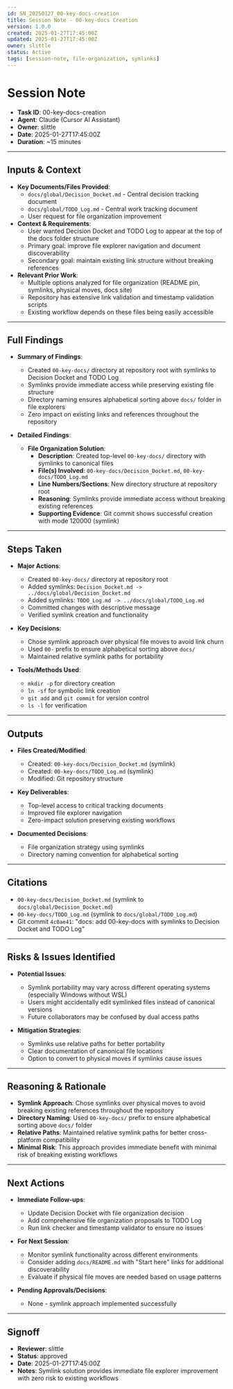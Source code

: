 ```yaml
---
id: SN_20250127_00-key-docs-creation
title: Session Note - 00-key-docs Creation
version: 1.0.0
created: 2025-01-27T17:45:00Z
updated: 2025-01-27T17:45:00Z
owner: slittle
status: Active
tags: [session-note, file-organization, symlinks]
---
```


# Session Note

- **Task ID**: 00-key-docs-creation
- **Agent**: Claude (Cursor AI Assistant)
- **Owner**: slittle
- **Date**: 2025-01-27T17:45:00Z
- **Duration**: ~15 minutes

---

## Inputs & Context

- **Key Documents/Files Provided**:
  - `docs/global/Decision_Docket.md` - Central decision tracking document
  - `docs/global/TODO_Log.md` - Central work tracking document
  - User request for file organization improvement
- **Context & Requirements**:
  - User wanted Decision Docket and TODO Log to appear at the top of the docs folder structure
  - Primary goal: improve file explorer navigation and document discoverability
  - Secondary goal: maintain existing link structure without breaking references
- **Relevant Prior Work**:
  - Multiple options analyzed for file organization (README pin, symlinks, physical moves, docs site)
  - Repository has extensive link validation and timestamp validation scripts
  - Existing workflow depends on these files being easily accessible

---

## Full Findings

- **Summary of Findings**:
  - Created `00-key-docs/` directory at repository root with symlinks to Decision Docket and TODO Log
  - Symlinks provide immediate access while preserving existing file structure
  - Directory naming ensures alphabetical sorting above `docs/` folder in file explorers
  - Zero impact on existing links and references throughout the repository

- **Detailed Findings**:
  - **File Organization Solution**: 
    - **Description**: Created top-level `00-key-docs/` directory with symlinks to canonical files
    - **File(s) Involved**: `00-key-docs/Decision_Docket.md`, `00-key-docs/TODO_Log.md`
    - **Line Numbers/Sections**: New directory structure at repository root
    - **Reasoning**: Symlinks provide immediate access without breaking existing references
    - **Supporting Evidence**: Git commit shows successful creation with mode 120000 (symlink)

---

## Steps Taken

- **Major Actions**:
  - Created `00-key-docs/` directory at repository root
  - Added symlinks: `Decision_Docket.md -> ../docs/global/Decision_Docket.md`
  - Added symlinks: `TODO_Log.md -> ../docs/global/TODO_Log.md`
  - Committed changes with descriptive message
  - Verified symlink creation and functionality

- **Key Decisions**:
  - Chose symlink approach over physical file moves to avoid link churn
  - Used `00-` prefix to ensure alphabetical sorting above `docs/`
  - Maintained relative symlink paths for portability

- **Tools/Methods Used**:
  - `mkdir -p` for directory creation
  - `ln -sf` for symbolic link creation
  - `git add` and `git commit` for version control
  - `ls -l` for verification

---

## Outputs

- **Files Created/Modified**:
  - Created: `00-key-docs/Decision_Docket.md` (symlink)
  - Created: `00-key-docs/TODO_Log.md` (symlink)
  - Modified: Git repository structure

- **Key Deliverables**:
  - Top-level access to critical tracking documents
  - Improved file explorer navigation
  - Zero-impact solution preserving existing workflows

- **Documented Decisions**:
  - File organization strategy using symlinks
  - Directory naming convention for alphabetical sorting

---

## Citations

- `00-key-docs/Decision_Docket.md` (symlink to `docs/global/Decision_Docket.md`)
- `00-key-docs/TODO_Log.md` (symlink to `docs/global/TODO_Log.md`)
- Git commit `4c0ae41`: "docs: add 00-key-docs with symlinks to Decision Docket and TODO Log"

---

## Risks & Issues Identified

- **Potential Issues**:
  - Symlink portability may vary across different operating systems (especially Windows without WSL)
  - Users might accidentally edit symlinked files instead of canonical versions
  - Future collaborators may be confused by dual access paths

- **Mitigation Strategies**:
  - Symlinks use relative paths for better portability
  - Clear documentation of canonical file locations
  - Option to convert to physical moves if symlinks cause issues

---

## Reasoning & Rationale

- **Symlink Approach**: Chose symlinks over physical moves to avoid breaking existing references throughout the repository
- **Directory Naming**: Used `00-key-docs/` prefix to ensure alphabetical sorting above `docs/` folder
- **Relative Paths**: Maintained relative symlink paths for better cross-platform compatibility
- **Minimal Risk**: This approach provides immediate benefit with minimal risk of breaking existing workflows

---

## Next Actions

- **Immediate Follow-ups**:
  - Update Decision Docket with file organization decision
  - Add comprehensive file organization proposals to TODO Log
  - Run link checker and timestamp validator to ensure no issues

- **For Next Session**:
  - Monitor symlink functionality across different environments
  - Consider adding `docs/README.md` with "Start here" links for additional discoverability
  - Evaluate if physical file moves are needed based on usage patterns

- **Pending Approvals/Decisions**:
  - None - symlink approach implemented successfully

---

## Signoff

- **Reviewer**: slittle
- **Status**: approved
- **Date**: 2025-01-27T17:45:00Z
- **Notes**: Symlink solution provides immediate file explorer improvement with zero risk to existing workflows
